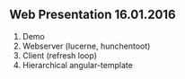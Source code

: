 ## Web Presentation 16.01.2016
1. Demo
2. Webserver (lucerne, hunchentoot)
3. Client (refresh loop)
4. Hierarchical angular-template
